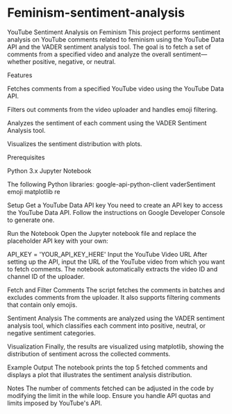 # Feminism-sentiment-analysis
YouTube Sentiment Analysis on Feminism
This project performs sentiment analysis on YouTube comments related to feminism using the YouTube Data API and the VADER sentiment analysis tool. The goal is to fetch a set of comments from a specified video and analyze the overall sentiment—whether positive, negative, or neutral.

Features

Fetches comments from a specified YouTube video using the YouTube Data API.

Filters out comments from the video uploader and handles emoji filtering.

Analyzes the sentiment of each comment using the VADER Sentiment Analysis tool.

Visualizes the sentiment distribution with plots.

Prerequisites

Python 3.x
Jupyter Notebook

The following Python libraries:
google-api-python-client
vaderSentiment
emoji
matplotlib
re

Setup
Get a YouTube Data API key
You need to create an API key to access the YouTube Data API. Follow the instructions on Google Developer Console to generate one.

Run the Notebook
Open the Jupyter notebook file and replace the placeholder API key with your own:


API_KEY = 'YOUR_API_KEY_HERE'
Input the YouTube Video URL
After setting up the API, input the URL of the YouTube video from which you want to fetch comments. The notebook automatically extracts the video ID and channel ID of the uploader.

Fetch and Filter Comments
The script fetches the comments in batches and excludes comments from the uploader. It also supports filtering comments that contain only emojis.

Sentiment Analysis
The comments are analyzed using the VADER sentiment analysis tool, which classifies each comment into positive, neutral, or negative sentiment categories.

Visualization
Finally, the results are visualized using matplotlib, showing the distribution of sentiment across the collected comments.

Example Output
The notebook prints the top 5 fetched comments and displays a plot that illustrates the sentiment analysis distribution.

Notes
The number of comments fetched can be adjusted in the code by modifying the limit in the while loop.
Ensure you handle API quotas and limits imposed by YouTube's API.
